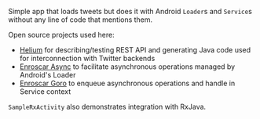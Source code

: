 Simple app that loads tweets but does it with Android `Loader`s and `Service`s
without any line of code that mentions them.

Open source projects used here:
- [Helium](http://github.com/stanfy/helium) for describing/testing REST API and
  generating Java code used for interconnection with Twitter backends
- [Enroscar Async](http://github.com/stanfy/enroscar/tree/master/async) to
  facilitate asynchronous operations managed by Android's Loader
- [Enroscar Goro](http://github.com/stanfy/enroscar/tree/master/goro) to
  enqueue asynchronous operations and handle in Service context

`SampleRxActivity` also demonstrates integration with RxJava.
